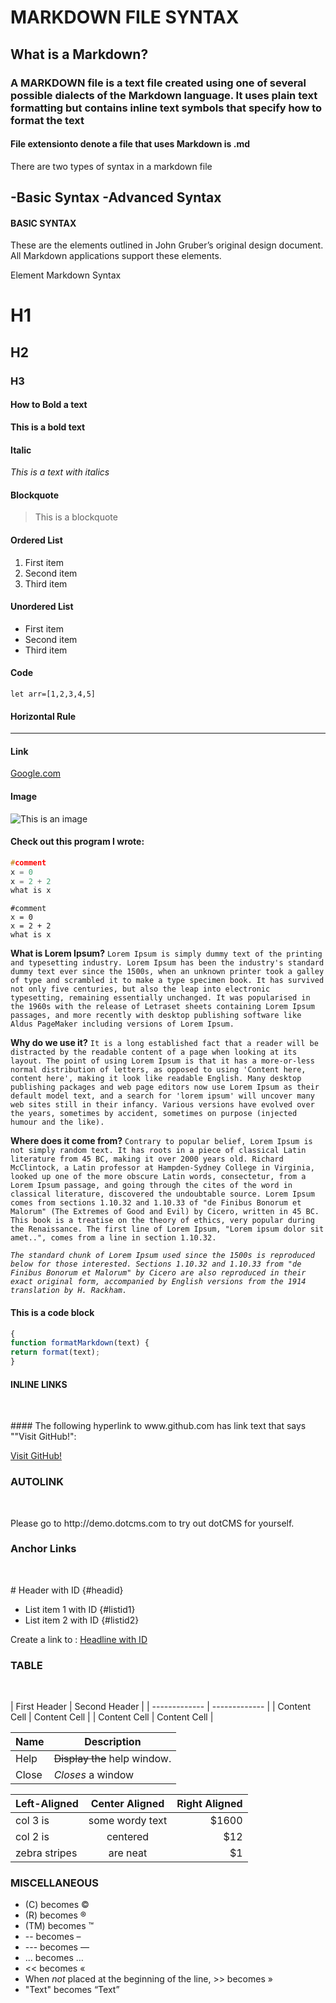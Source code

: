 # MARKDOWN FILE SYNTAX
## What is a Markdown?
### A MARKDOWN file is a text file created using one of several possible dialects of the Markdown language. It uses plain text formatting but contains inline text symbols that specify how to format the text


#### File extensionto denote a file that uses Markdown is .md

There are two types of syntax in a markdown file

-Basic Syntax
-Advanced Syntax
---

#### BASIC SYNTAX
These are the elements outlined in John Gruber’s original design document. All Markdown applications support these elements.

Element	Markdown Syntax

# H1
## H2
### H3


#### How to Bold a text
**This is a bold text**

#### Italic	
*This is a text with italics*

#### Blockquote	
> This is a blockquote

#### Ordered List	

1. First item
2. Second item
3. Third item

#### Unordered List	

- First item
- Second item
- Third item

#### Code	
`let arr=[1,2,3,4,5]`

#### Horizontal Rule	
---
#### Link	
[Google.com](https://www.google.com)

#### Image
![This is an image](https://myoctocat.com/assets/images/base-octocat.svg)

#### Check out this program I wrote:

```c
#comment
x = 0
x = 2 + 2
what is x
```

```text
#comment
x = 0
x = 2 + 2
what is x
```


**What is Lorem Ipsum?**
```Lorem Ipsum is simply dummy text of the printing and typesetting industry. Lorem Ipsum has been the industry's standard dummy text ever since the 1500s, when an unknown printer took a galley of type and scrambled it to make a type specimen book. It has survived not only five centuries, but also the leap into electronic typesetting, remaining essentially unchanged. It was popularised in the 1960s with the release of Letraset sheets containing Lorem Ipsum passages, and more recently with desktop publishing software like Aldus PageMaker including versions of Lorem Ipsum.```

**Why do we use it?**
```It is a long established fact that a reader will be distracted by the readable content of a page when looking at its layout. The point of using Lorem Ipsum is that it has a more-or-less normal distribution of letters, as opposed to using 'Content here, content here', making it look like readable English. Many desktop publishing packages and web page editors now use Lorem Ipsum as their default model text, and a search for 'lorem ipsum' will uncover many web sites still in their infancy. Various versions have evolved over the years, sometimes by accident, sometimes on purpose (injected humour and the like).```


**Where does it come from?**
```Contrary to popular belief, Lorem Ipsum is not simply random text. It has roots in a piece of classical Latin literature from 45 BC, making it over 2000 years old. Richard McClintock, a Latin professor at Hampden-Sydney College in Virginia, looked up one of the more obscure Latin words, consectetur, from a Lorem Ipsum passage, and going through the cites of the word in classical literature, discovered the undoubtable source. Lorem Ipsum comes from sections 1.10.32 and 1.10.33 of "de Finibus Bonorum et Malorum" (The Extremes of Good and Evil) by Cicero, written in 45 BC. This book is a treatise on the theory of ethics, very popular during the Renaissance. The first line of Lorem Ipsum, "Lorem ipsum dolor sit amet..", comes from a line in section 1.10.32.```

*```The standard chunk of Lorem Ipsum used since the 1500s is reproduced below for those interested. Sections 1.10.32 and 1.10.33 from "de Finibus Bonorum et Malorum" by Cicero are also reproduced in their exact original form, accompanied by English versions from the 1914 translation by H. Rackham.```*


#### This is a code block

```js
{
function formatMarkdown(text) {
return format(text);
} 
```

#### INLINE LINKS
<p>&nbsp;</p>
#### The following hyperlink to www.github.com has link text that says ""Visit GitHub!": 

[Visit GitHub!](https://www.github.com)


### AUTOLINK
<p>&nbsp;</p>
Please go to http://demo.dotcms.com to try out dotCMS for yourself.

### Anchor Links
<p>&nbsp;</p>
# Header with ID {#headid}

* List item 1 with ID {#listid1}
* List item 2 with ID {#listid2}

Create a link to : [Headline with ID](#headid)

### TABLE
<p>&nbsp;</p>
| First Header  | Second Header |
| ------------- | ------------- |
| Content Cell  | Content Cell  |
| Content Cell  | Content Cell  |


| Name | Description          |
| ------------- | ----------- |
| Help          | ~~Display the~~ help window.|
| Close         | _Closes_ a window     


 Left-Aligned  | Center Aligned  | Right Aligned |
| :------------ |:---------------:| -----:|
| col 3 is      | some wordy text | $1600 |
| col 2 is      | centered        | $12 |
| zebra stripes | are neat        | $1 ||

### MISCELLANEOUS
* (C) becomes &copy;
* (R) becomes &reg;
* (TM) becomes &trade;
* -- becomes &ndash;
* --- becomes &mdash;
* ... becomes &hellip;
* << becomes &laquo;
* When *not* placed at the beginning of the line, >> becomes &raquo;
* "Text" becomes &ldquo;Text&rdquo;
